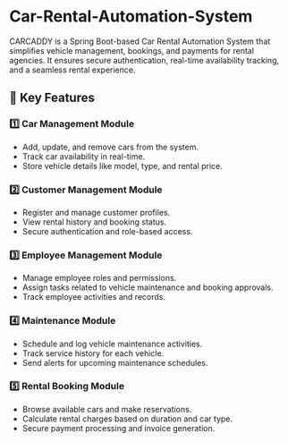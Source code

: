 # Car-Rental-Automation-System
CARCADDY is a Spring Boot-based Car Rental Automation System that simplifies vehicle management, bookings, and payments for rental agencies. It ensures secure authentication, real-time availability tracking, and a seamless rental experience.

<h2>🚗 Key Features</h2>

<h3>1️⃣ Car Management Module</h3>
<ul>
  <li>Add, update, and remove cars from the system.</li>
  <li>Track car availability in real-time.</li>
  <li>Store vehicle details like model, type, and rental price.</li>
</ul>

<h3>2️⃣ Customer Management Module</h3>
<ul>
  <li>Register and manage customer profiles.</li>
  <li>View rental history and booking status.</li>
  <li>Secure authentication and role-based access.</li>
</ul>

<h3>3️⃣ Employee Management Module</h3>
<ul>
  <li>Manage employee roles and permissions.</li>
  <li>Assign tasks related to vehicle maintenance and booking approvals.</li>
  <li>Track employee activities and records.</li>
</ul>

<h3>4️⃣ Maintenance Module</h3>
<ul>
  <li>Schedule and log vehicle maintenance activities.</li>
  <li>Track service history for each vehicle.</li>
  <li>Send alerts for upcoming maintenance schedules.</li>
</ul>

<h3>5️⃣ Rental Booking Module</h3>
<ul>
  <li>Browse available cars and make reservations.</li>
  <li>Calculate rental charges based on duration and car type.</li>
  <li>Secure payment processing and invoice generation.</li>
</ul>


